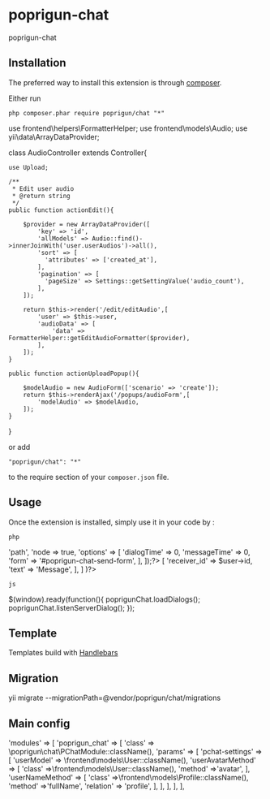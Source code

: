 poprigun-chat
=============
poprigun-chat

Installation
------------

The preferred way to install this extension is through [composer](http://getcomposer.org/download/).

Either run

```
php composer.phar require poprigun/chat "*"
```
use frontend\helpers\FormatterHelper;
use frontend\models\Audio;
use yii\data\ArrayDataProvider;

class AudioController extends Controller{

    use Upload;

    /**
     * Edit user audio
     * @return string
     */
    public function actionEdit(){

        $provider = new ArrayDataProvider([
            'key' => 'id',
            'allModels' => Audio::find()->innerJoinWith('user.userAudios')->all(),
            'sort' => [
              'attributes' => ['created_at'],
            ],
            'pagination' => [
              'pageSize' => Settings::getSettingValue('audio_count'),
            ],
        ]);

        return $this->render('/edit/editAudio',[
            'user' => $this->user,
            'audioData' => [
                'data' => FormatterHelper::getEditAudioFormatter($provider),
            ],
        ]);
    }

    public function actionUploadPopup(){

        $modelAudio = new AudioForm(['scenario' => 'create']);
        return $this->renderAjax('/popups/audioForm',[
            'modelAudio' => $modelAudio,
        ]);
    }

}


or add

```
"poprigun/chat": "*"
```

to the require section of your `composer.json` file.


Usage
-----

Once the extension is installed, simply use it in your code by  :

```php```

<?= \poprigun\chat\widgets\StaticChat::widget([
    'template'  =>  'path',
    'node => true,
    'options' => [
        'dialogTime' => 0,
        'messageTime' => 0,
        'form' => '#poprigun-chat-send-form',
    ],
]);?>

<?= \poprigun\chat\widgets\ChatButton::widget([
        'options' =>    [
            'receiver_id' => $user->id,
            'text'  =>  'Message',
        ],
    ]
)?>

```js```

$(window).ready(function(){
    poprigunChat.loadDialogs();
    poprigunChat.listenServerDialog();
});

Template
--------
Templates build with <a href="http://handlebarsjs.com/" target="_blank">Handlebars</a>

Migration
---------
yii migrate --migrationPath=@vendor/poprigun/chat/migrations

Main config
------------
  'modules' => [
     'poprigun_chat' => [
         'class' => \poprigun\chat\PChatModule::className(),
         'params' => [
             'pchat-settings' => [
                 'userModel' => \frontend\models\User::className(),
                 'userAvatarMethod' => [
                     'class' =>\frontend\models\User::className(),
                     'method' =>'avatar',
                 ],
                 'userNameMethod' => [
                     'class' =>\frontend\models\Profile::className(),
                     'method' =>'fullName',
                     'relation' => 'profile',
                 ],
             ],
         ],
     ],
 ],
